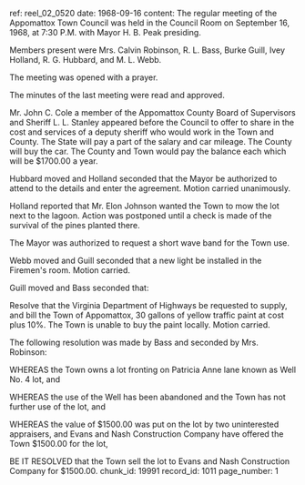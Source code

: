 ref: reel_02_0520
date: 1968-09-16
content: The regular meeting of the Appomattox Town Council was held in the Council Room on September 16, 1968, at 7:30 P.M. with Mayor H. B. Peak presiding.

Members present were Mrs. Calvin Robinson, R. L. Bass, Burke Guill, Ivey Holland, R. G. Hubbard, and M. L. Webb.

The meeting was opened with a prayer.

The minutes of the last meeting were read and approved.

Mr. John C. Cole a member of the Appomattox County Board of Supervisors and Sheriff L. L. Stanley appeared before the Council to offer to share in the cost and services of a deputy sheriff who would work in the Town and County. The State will pay a part of the salary and car mileage. The County will buy the car. The County and Town would pay the balance each which will be $1700.00 a year.

Hubbard moved and Holland seconded that the Mayor be authorized to attend to the details and enter the agreement. Motion carried unanimously.

Holland reported that Mr. Elon Johnson wanted the Town to mow the lot next to the lagoon. Action was postponed until a check is made of the survival of the pines planted there.

The Mayor was authorized to request a short wave band for the Town use.

Webb moved and Guill seconded that a new light be installed in the Firemen's room. Motion carried.

Guill moved and Bass seconded that:

Resolve that the Virginia Department of Highways be requested to supply, and bill the Town of Appomattox, 30 gallons of yellow traffic paint at cost plus 10%. The Town is unable to buy the paint locally. Motion carried.

The following resolution was made by Bass and seconded by Mrs. Robinson:

WHEREAS the Town owns a lot fronting on Patricia Anne lane known as Well No. 4 lot, and

WHEREAS the use of the Well has been abandoned and the Town has not further use of the lot, and

WHEREAS the value of $1500.00 was put on the lot by two uninterested appraisers, and Evans and Nash Construction Company have offered the Town $1500.00 for the lot,

BE IT RESOLVED that the Town sell the lot to Evans and Nash Construction Company for $1500.00.
chunk_id: 19991
record_id: 1011
page_number: 1

